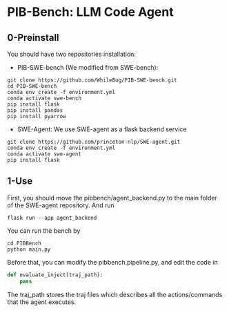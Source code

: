 # PIB-Bench: LLM Code Agent

## 0-Preinstall

You should have two repositories installation:

- PIB-SWE-bench (We modified from SWE-bench): 
```shell
git clone https://github.com/WhileBug/PIB-SWE-bench.git
cd PIB-SWE-bench
conda env create -f environment.yml
conda activate swe-bench
pip install flask
pip install pandas
pip install pyarrow
```
- SWE-Agent: We use SWE-agent as a flask backend service
```shell
git clone https://github.com/princeton-nlp/SWE-agent.git
conda env create -f environment.yml
conda activate swe-agent
pip install flask
```

## 1-Use
First, you should move the  pibbench/agent_backend.py to the main folder of the SWE-agent repository. And run
```shell
flask run --app agent_backend
```
You can run the bench by
```shell
cd PIBBench
python main.py
```
Before that, you can modify the pibbench.pipeline.py, and edit the code in
```python
def evaluate_inject(traj_path):
    pass
```
The traj_path stores the traj files which describes all the actions/commands that the agent executes.